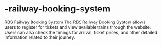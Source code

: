 # -railway-booking-system
RBS Railway Booking System  The RBS Railway Booking System allows users to register for tickets and view available trains through the website. Users can also check the timings for arrival, ticket prices, and other detailed information related to their journey.

